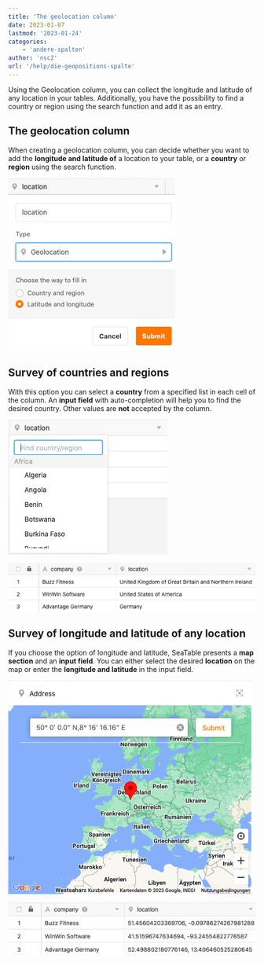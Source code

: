 ```yaml
---
title: 'The geolocation column'
date: 2023-01-07
lastmod: '2023-01-24'
categories:
    - 'andere-spalten'
author: 'nsc2'
url: '/help/die-geopositions-spalte'
---
```


Using the Geolocation column, you can collect the longitude and latitude of any location in your tables. Additionally, you have the possibility to find a country or region using the search function and add it as an entry.

## The geolocation column

When creating a geolocation column, you can decide whether you want to add the **longitude and latitude of** a location to your table, or a **country** or **region** using the search function.

![Selection options when creating a geoposition column](images/Optionen-beim-Erstellen-einer-Geopositionsspalte.png)

## Survey of countries and regions

With this option you can select a **country** from a specified list in each cell of the column. An **input field** with auto-completion will help you to find the desired country. Other values are **not** accepted by the column.

![Adding countries or regions using the search function of the Geopositions column.](images/Erhebung-von-Laendern.png)

![Application example of a geoposition column](images/Beispiel-Geopositions-Spalte-1.png)

## Survey of longitude and latitude of any location

If you choose the option of longitude and latitude, SeaTable presents a **map section** and an **input field**. You can either select the desired **location** on the map or enter the **longitude and latitude** in the input field.

![Adding a location based on its longitude and latitude](images/Erhebung-von-Laengen-und-Breitengraden.png)

![Application example of a geoposition column](images/Beispiel-2-Geopositionsspalte.png)

